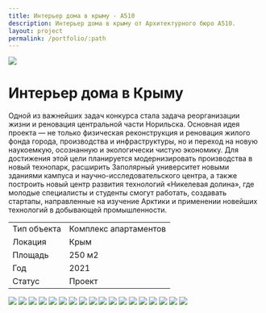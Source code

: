 ```yaml
---
title: Интерьер дома в крыму - А510
description: Интерьер дома в крыму от Архитектурного бюро А510.
layout: project
permalink: /portfolio/:path
---
```


<div id="banner">
    <img src="/images/sovremennaya-villa/banner.jpg">
    <h1>Интерьер дома в Крыму</h1>
</div>
<main id="main">
    <div id="project-wrapper">
        <p>Одной из важнейших задач конкурса стала задача реорганизации жизни и реновация центральной части Норильска. Основная идея проекта — не только физическая реконструкция и реновация жилого фонда города, производства и инфраструктуры, но и переход на новую наукоемкую, осознанную и экологически чистую экономику. Для достижения этой цели планируется модернизировать производства в новый технопарк, расширить Заполярный университет новыми зданиями кампуса и научно-исследовательского центра, а также построить новый центр развития технологий «Никелевая долина», где молодые специалисты и студенты смогут работать, создавать стартапы, направленные на изучение Арктики и применении новейших технологий в добывающей промышленности.</p>
        <div class="table-wrapper">
            <table>
                <tbody>
                    <tr>
                        <td>Тип объекта</td>
                        <td>Комплекс апартаментов</td>
                    </tr>
                    <tr>
                        <td>Локация</td>
                        <td>Крым</td>
                    </tr>
                    <tr>
                        <td>Площадь</td>
                        <td>250 м2</td>
                    </tr>
                    <tr>
                        <td>Год</td>
                        <td>2021</td>
                    </tr>
                    <tr>
                        <td>Статус</td>
                        <td>Проект</td>
                    </tr>
                </tbody>
            </table>
        </div>
    </div>
    <div id="project-photo">
        <img class="image fit small" src="/images/sovremennaya-villa/01.jpg">
        <img class="image fit small" src="/images/sovremennaya-villa/02.jpg">
        <img class="image fit big" src="/images/sovremennaya-villa/03.jpg">
        <img class="image fit medium" src="/images/sovremennaya-villa/04.jpg">
        <img class="image fit small" src="/images/sovremennaya-villa/05.jpg">
        <img class="image fit small" src="/images/sovremennaya-villa/06.jpg">
        <img class="image fit small" src="/images/sovremennaya-villa/07.jpg">
        <img class="image fit small" src="/images/sovremennaya-villa/08.jpg">
        <img class="image fit medium" src="/images/sovremennaya-villa/09.jpg">
        <img class="image fit small" src="/images/sovremennaya-villa/10.jpg">
        <img class="image fit medium" src="/images/sovremennaya-villa/11.jpg">
        <img class="image fit small" src="/images/sovremennaya-villa/12.jpg">
        <img class="image fit small" src="/images/sovremennaya-villa/13.jpg">
        <img class="image fit medium" src="/images/sovremennaya-villa/14.jpg">
        <img class="image fit medium" src="/images/sovremennaya-villa/15.jpg">
        <img class="image fit medium" src="/images/sovremennaya-villa/16.jpg">
        <img class="image fit medium" src="/images/sovremennaya-villa/17.jpg">
        <img class="image fit medium" src="/images/sovremennaya-villa/18.jpg">
    </div>
</main>